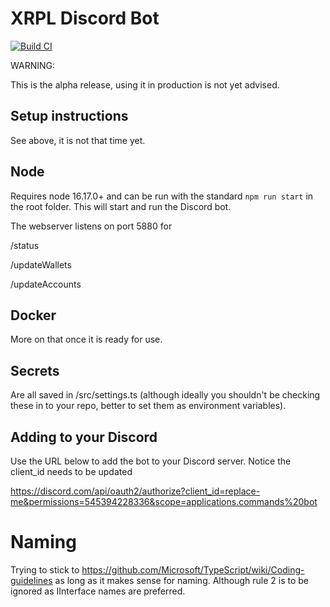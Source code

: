 # XRPL Discord Bot

[![Build CI](https://github.com/jacobpretorius/XRPL-Discord-Bot/actions/workflows/node.js.yml/badge.svg?branch=main)](https://github.com/jacobpretorius/XRPL-Discord-Bot/actions/workflows/node.js.yml)

WARNING:

This is the alpha release, using it in production is not yet advised.

## Setup instructions

See above, it is not that time yet.

## Node

Requires node 16.17.0+ and can be run with the standard `npm run start` in the root folder. This will start and run the Discord bot.

The webserver listens on port 5880 for

/status

/updateWallets

/updateAccounts

## Docker

More on that once it is ready for use.

## Secrets

Are all saved in /src/settings.ts (although ideally you shouldn't be checking these in to your repo, better to set them as environment variables).

## Adding to your Discord

Use the URL below to add the bot to your Discord server. Notice the client_id needs to be updated

https://discord.com/api/oauth2/authorize?client_id=replace-me&permissions=545394228336&scope=applications.commands%20bot

# Naming

Trying to stick to https://github.com/Microsoft/TypeScript/wiki/Coding-guidelines as long as it makes sense for naming. Although rule 2 is to be ignored as IInterface names are preferred.
